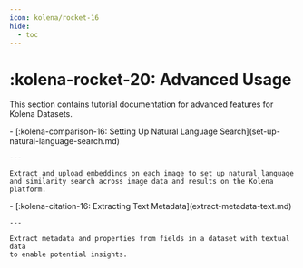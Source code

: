 ```yaml
---
icon: kolena/rocket-16
hide:
  - toc
---
```


# :kolena-rocket-20: Advanced Usage

This section contains tutorial documentation for advanced features for Kolena Datasets.

<div class="grid cards" markdown>
- [:kolena-comparison-16: Setting Up Natural Language Search](set-up-natural-language-search.md)

    ---

    Extract and upload embeddings on each image to set up natural language
    and similarity search across image data and results on the Kolena platform.
</div>

<div class="grid cards" markdown>
- [:kolena-citation-16: Extracting Text Metadata](extract-metadata-text.md)

    ---

    Extract metadata and properties from fields in a dataset with textual data
    to enable potential insights.
</div>
